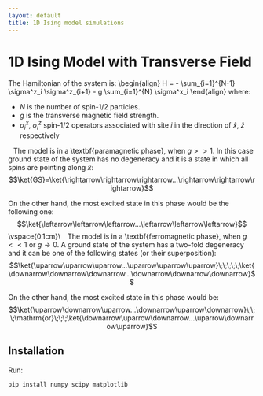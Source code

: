 ```yaml
---
layout: default
title: 1D Ising model simulations
---
```


<script type="text/javascript" async
  src="https://cdnjs.cloudflare.com/ajax/libs/mathjax/3.2.0/es5/tex-mml-chtml.js">
</script>

# 1D Ising Model with Transverse Field

The Hamiltonian of the system is:
\begin{align}
H = - \sum_{i=1}^{N-1} \sigma^z_i \sigma^z_{i+1} - g \sum_{i=1}^{N} \sigma^x_i
\end{align}
where:
- $N$ is the number of spin-1/2 particles.
- $g$ is the transverse magnetic field strength.
- $\sigma^x_i$, $\sigma^z_i$ spin-1/2 operators associated with site $i$ in the direction of $\hat{x}$, $\hat{z}$ respectively

$\;\;\;$The model is in a \textbf{paramagnetic phase}, when $g>>1$. In this case ground state of the system has no degeneracy and it is a state in which all spins are pointing along $\hat{x}$:
$$\ket{GS}=\ket{\rightarrow\rightarrow\rightarrow...\rightarrow\rightarrow\rightarrow}$$

On the other hand, the most excited state in this phase would be the following one:
$$\ket{\leftarrow\leftarrow\leftarrow...\leftarrow\leftarrow\leftarrow}$$
\vspace{0.1cm}\\
$\;\;\;$The model is in a \textbf{ferromagnetic phase}, when $g<<1$ or $g \to 0$. A ground state of the system has a two-fold degeneracy and it can be one of the following states (or their superposition):
$$\ket{\uparrow\uparrow\uparrow...\uparrow\uparrow\uparrow}\;\;\;\;\;\ket{\downarrow\downarrow\downarrow...\downarrow\downarrow\downarrow}$$

On the other hand, the most excited state in this phase would be:
$$\ket{\uparrow\downarrow\uparrow...\downarrow\uparrow\downarrow}\;\;\;\mathrm{or}\;\;\;\ket{\downarrow\uparrow\downarrow...\uparrow\downarrow\uparrow}$$

## Installation
Run:
```bash
pip install numpy scipy matplotlib
